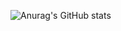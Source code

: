 ![Anurag's GitHub stats](https://github-readme-stats.vercel.app/api?username=handaniel&show_icons=true&theme=dracula)
